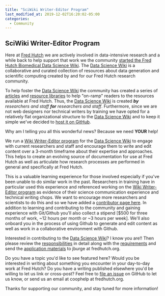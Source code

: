 ```yaml
---
title: "SciWiki Writer-Editor Program"
last_modified_at: 2019-12-02T16:20:02-05:00
categories:
  - Community
---
```

## SciWiki Writer-Editor Program

Here at [Fred Hutch](https://www.fredhutch.org/en.html) we are actively involved in data-intensive research and a while back to help support that work we the community [started the Fred Hutch Biomedical Data Science Wiki](https://sciwiki.fredhutch.org/about/#why-we-started). The [Data Science Wiki](https://sciwiki.fredhutch.org/) is a collaborative and curated collection of resources about data generation and scientific computing created by and for our Fred Hutch research community.

To help foster the [Data Science Wiki](https://sciwiki.fredhutch.org/about/#how-we-write) the community has created a series of [articles](https://sciwiki.fredhutch.org/about/#articles) and [resource libraries](https://sciwiki.fredhutch.org/about/#resource-library-entries) to help "on-ramp" readers to the resources available at Fred Hutch. Thus, the [Data Science Wiki](https://sciwiki.fredhutch.org/) is created _**by** researchers and staff **for** researchers and staff_. Furthermore, since we are not web designers nor technical writers by training we have opted for a relatively flat organizational structure to the [Data Science Wiki](https://sciwiki.fredhutch.org/) and to keep it simple we've decided to [host it on GitHub](https://github.com/FredHutch/wiki).

Why am I telling you all this wonderful news? Because we need **YOUR** help! 

We run a [Wiki Writer-Editor program](https://sciwiki.fredhutch.org/outreach/) for the [Data Science Wiki](https://sciwiki.fredhutch.org/) to engage with current researchers and staff and encourage them to write and edit content over a 3-month timeframe about their expertise and approaches. This helps to create an evolving source of documentation for use at Fred Hutch as well as articulate how research processes are performed in general and specifically at Fred Hutch. 

This is a valuable learning experience for those involved especially if you've been unable to do similar work in the past. Researchers in training have in particular used this experience and referenced working on the [Wiki Writer-Editor program](https://sciwiki.fredhutch.org/outreach/) as evidence of their science communication experience and technical writing chops. We want to encourage more researchers and scientists to do this and so we have added a [contributor page here](https://sciwiki.fredhutch.org/contributors/). In addition to learning and contributing to the community and gaining experience with Git/Github you'll also collect a stipend [$500 for three months of work, ~12 hours per month or ~3 hours per week]. We'll also onboard you in the process of using Github to generate and edit content as well as work in a collaborative environment with Github.

Interested in contributing to the [Data Science Wiki](https://sciwiki.fredhutch.org/)? I know you are!! Then please review the [responsibilities](https://sciwiki.fredhutch.org/outreach/#responsibilities) in detail along with the [requirements](https://sciwiki.fredhutch.org/outreach/#requirements) and send the [application materials](https://sciwiki.fredhutch.org/outreach/#application-materials) to jburge at fredhutch.org.

Do you have a topic you'd like to see featured here? Would you be interested in writing about something you encounter in your day-to-day work at Fred Hutch? Do you have a writing published elsewhere you'd be willing to let us link or cross-post? Feel free to [file an issue](https://github.com/FredHutch/coop/issues/36) on GitHub to let us know, or send us an email at coophelp at fredhutch.org.

Thanks for supporting our community, and stay tuned for more information!
